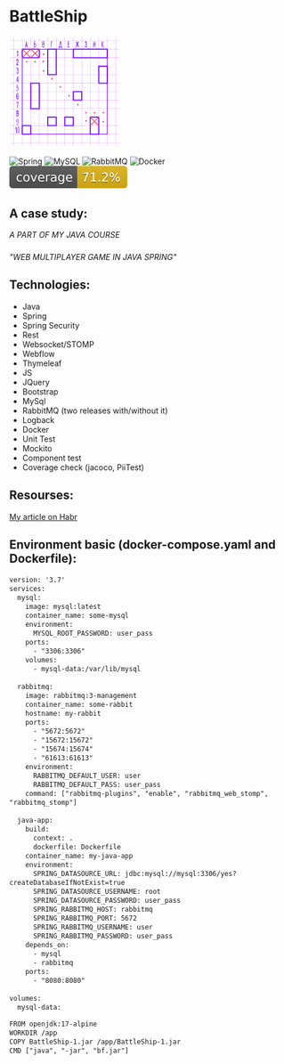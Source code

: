 # BattleShip

<img src="./fight.png" width=200/>


![Spring](https://img.shields.io/badge/spring-%236DB33F.svg?style=for-the-badge&logo=spring&logoColor=white)
![MySQL](https://img.shields.io/badge/mysql-4479A1.svg?style=for-the-badge&logo=mysql&logoColor=white)
![RabbitMQ](https://img.shields.io/badge/Rabbitmq-FF6600?style=for-the-badge&logo=rabbitmq&logoColor=white)
![Docker](https://img.shields.io/badge/docker-%230db7ed.svg?style=for-the-badge&logo=docker&logoColor=white)
</br>
![Coverage](.github/badges/jacoco.svg)


## A case study: 
*A PART OF MY JAVA COURSE*
### 
*"WEB MULTIPLAYER GAME IN JAVA SPRING"*


## Technologies: 

- Java
- Spring 
- Spring Security
- Rest
- Websocket/STOMP
- Webflow
- Thymeleaf
- JS
- JQuery
- Bootstrap
- MySql
- RabbitMQ (two releases with/without it)
- Logback
- Docker
- Unit Test
- Mockito
- Component test
- Coverage check (jacoco, PiiTest)



## Resourses:

[My article on Habr](https://habr.com/ru/post/346296)

## Environment basic (docker-compose.yaml and Dockerfile):
```
version: '3.7'
services:
  mysql:
    image: mysql:latest
    container_name: some-mysql
    environment:
      MYSQL_ROOT_PASSWORD: user_pass
    ports:
      - "3306:3306"
    volumes:
      - mysql-data:/var/lib/mysql

  rabbitmq:
    image: rabbitmq:3-management
    container_name: some-rabbit
    hostname: my-rabbit
    ports:
      - "5672:5672"
      - "15672:15672"
      - "15674:15674"
      - "61613:61613"
    environment:
      RABBITMQ_DEFAULT_USER: user
      RABBITMQ_DEFAULT_PASS: user_pass
    command: ["rabbitmq-plugins", "enable", "rabbitmq_web_stomp", "rabbitmq_stomp"]

  java-app:
    build:
      context: .
      dockerfile: Dockerfile
    container_name: my-java-app
    environment:
      SPRING_DATASOURCE_URL: jdbc:mysql://mysql:3306/yes?createDatabaseIfNotExist=true
      SPRING_DATASOURCE_USERNAME: root
      SPRING_DATASOURCE_PASSWORD: user_pass
      SPRING_RABBITMQ_HOST: rabbitmq
      SPRING_RABBITMQ_PORT: 5672
      SPRING_RABBITMQ_USERNAME: user
      SPRING_RABBITMQ_PASSWORD: user_pass
    depends_on:
      - mysql
      - rabbitmq
    ports:
      - "8080:8080"

volumes:
  mysql-data:
```

```
FROM openjdk:17-alpine
WORKDIR /app
COPY BattleShip-1.jar /app/BattleShip-1.jar
CMD ["java", "-jar", "bf.jar"]
```

